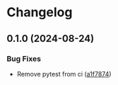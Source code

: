 # Changelog

## 0.1.0 (2024-08-24)


### Bug Fixes

* Remove pytest from ci ([a1f7874](https://github.com/tencorvids/imposter/commit/a1f7874efcf17d2a8f9ca5fea2d7623dd9c95a3d))
